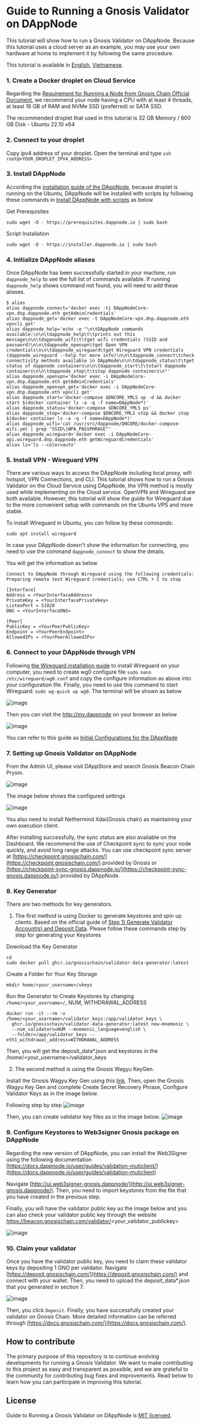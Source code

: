 # Guide to Running a Gnosis Validator on DAppNode

This tutorial will show how to run a Gnosis Validator on DAppNode. Because this tutorial uses a cloud server as an example, you may use your own hardware at home to implement it by following the same procedure.

This tutorial is available in [English](https://github.com/Gnosis-Builders/Resources/tree/main/How-to-Guides/Validators/Guide-to-Running-a-Gnosis-Validator-at-Home), [Vietnamese](https://github.com/Gnosis-Builders/Resources/tree/main/How-to-Guides/Validators/Guide-to-Running-a-Gnosis-Validator-at-Home/locales/VN).

### 1. Create a Docker droplet on Cloud Service
Regarding the [Requirement for Running a Node from Gnosis Chain Official Document](https://docs.gnosischain.com/node/#requirements), we recommend your node having a CPU with at least 4 threads, at least 16 GB of RAM and NVMe SSD (preferred) or SATA SSD. 

The recommended droplet that used in this tutorial is 32 GB Memory / 600 GB Disk - Ubuntu 22.10 x64

### 2. Connect to your droplet
Copy ipv4 address of your droplet. Open the terminal and type `ssh root@<YOUR_DROPLET_IPV4_ADDRESS>`

### 3. Install DAppNode
According the [installation guide of the DAppNode](https://github.com/dappnode/DAppNode), because droplet is running on the Ubuntu, DAppNode will be installed with scripts by following these commands in [Install DAppNode with scripts](https://github.com/dappnode/DAppNode#install-dappnode-with-scripts) as below

Get Prerequisites

```sudo wget -O - https://prerequisites.dappnode.io | sudo bash```

Script Installation

```sudo wget -O - https://installer.dappnode.io | sudo bash```

### 4. Initialize DAppNode aliases
Once DAppNode has been successfully started in your machine, run `dappnode_help` to see the full list of commands available. If running `dappnode_help` shows command not found, you will need to add these aliases.
```
$ alias
alias dappnode_connect='docker exec -ti DAppNodeCore-vpn.dnp.dappnode.eth getAdminCredentials'
alias dappnode_get='docker exec -t DAppNodeCore-vpn.dnp.dappnode.eth vpncli get'
alias dappnode_help='echo -e "\n\tDAppNode commands available:\n\n\tdappnode_help\t\tprints out this message\n\n\tdappnode_wifi\t\tget wifi credentials (SSID and password)\n\n\tdappnode_openvpn\tget Open VPN credentials\n\n\tdappnode_wireguard\tget Wireguard VPN credentials (dappnode_wireguard --help for more info)\n\n\tdappnode_connect\tcheck connectivity methods available in DAppNode\n\n\tdappnode_status\t\tget status of dappnode containers\n\n\tdappnode_start\t\tstart dappnode containers\n\n\tdappnode_stop\t\tstop dappnode containers\n"'
alias dappnode_openvpn='docker exec -i DAppNodeCore-vpn.dnp.dappnode.eth getAdminCredentials'
alias dappnode_openvpn_get='docker exec -i DAppNodeCore-vpn.dnp.dappnode.eth vpncli get'
alias dappnode_start='docker-compose $DNCORE_YMLS up -d && docker start $(docker container ls -a -q -f name=DAppNode*)'
alias dappnode_status='docker-compose $DNCORE_YMLS ps'
alias dappnode_stop='docker-compose $DNCORE_YMLS stop && docker stop $(docker container ls -a -q -f name=DAppNode*)'
alias dappnode_wifi='cat /usr/src/dappnode/DNCORE/docker-compose-wifi.yml | grep "SSID\|WPA_PASSPHRASE"'
alias dappnode_wireguard='docker exec -i DAppNodeCore-api.wireguard.dnp.dappnode.eth getWireguardCredentials'
alias ls='ls --color=auto'
```

### 5. Install VPN - Wireguard VPN
There are various ways to access the DAppNode including local proxy, wifi hotspot, VPN Connections, and CLI. This tutorial shows how to run a Gnosis Validator on the Cloud Service using DAppNode, the VPN method is mostly used while implementing on the Cloud service. OpenVPN and Wireguard are both available. However, this tutorial will show the guide for Wireguard due to the more convenient setup with commands on the Ubuntu VPS and more stable. 

To install Wireguard in Ubuntu, you can follow by these commands:
```
sudo apt install wireguard
```

In case your DAppNode doesn't show the information for connecting, you need to use the command ```dappnode_connect``` to show the details.

You will get the information as below
```
Connect to DAppNode through Wireguard using the following credentials:
Preparing remote text Wireguard credentials; use CTRL + C to stop

[Interface]
Address = <YourInterfaceAddress>
PrivateKey = <YourInterfacePrivatekey>
ListenPort = 51820
DNS = <YourInterfaceDNS>

[Peer]
PublicKey = <YourPeerPublicKey>
Endpoint = <YourPeerEndpoint>
AllowedIPs = <YourPeerAllowedIPs>
```

### 6. Connect to your DAppNode through VPN
Following [the Wireguard installation guide](https://docs.dappnode.io/user-guide/ui/access/vpn/#linux) to install Wireguard on your computer, you need to create wg0 configure file ```sudo nano /etc/wireguard/wg0.conf``` and copy the configure information as above into your configuration file. 
Finally, you need to use this command to start Wireguard: ```sudo wg-quick up wg0```. The terminal will be shown as below

![image](https://user-images.githubusercontent.com/23649434/201591812-97c4bcb7-5760-485f-a7a3-62d5e8418d46.png)


Then you can visit the http://my.dappnode on your browser as below

![image](https://user-images.githubusercontent.com/23649434/201589528-7b7edab0-f7f7-48fa-a656-f55b416cd505.png)

You can refer to this guide as [Initial Configurations for the DAppNode](https://docs.dappnode.io/first-steps#)

### 7. Setting up Gnosis Validator on DAppNode
From the Admin UI, please visit DAppStore and search Gnosis Beacon Chain Prysm.

![image](https://user-images.githubusercontent.com/23649434/201592661-9111180f-3ab3-49d8-a1ca-c67fa53e5cb2.png)

The image below shows the configured settings

![image](https://user-images.githubusercontent.com/23649434/201593138-663c57bc-5351-41f7-a786-817e4e1a8bcb.png)

You also need to install Nethermind Xdai(Gnosis chain) as maintaining your own execution client.

After installing successfully, the sync status are also available on the Dashboard. We recommend the use of Checkpoint sync to sync your node quickly, and avoid long range attacks. You can use checkpoint sync server at [https://checkpoint.gnosischain.com/](https://checkpoint.gnosischain.com/) provided by Gnosis or [https://checkpoint-sync-gnosis.dappnode.io/](https://checkpoint-sync-gnosis.dappnode.io/) provided by DAppNode.

### 8. Key Generator
There are two methods for key generators.

1. The first method is using Docker to generate keystores and spin up clients. Based on the official guide of [Step 1) Generate Validator Account(s) and Deposit Data](https://docs.gnosischain.com/node/consensus-layer-validator#step-1-generate-validator-accounts-and-deposit-data). Please follow these commands step by step for generating your Keystores

Download the Key Generator

```
cd
sudo docker pull ghcr.io/gnosischain/validator-data-generator:latest
```

Create a Folder for Your Key Storage
```
mkdir home/<your_username>/vkeys
```

Run the Generator to Create Keystores by changing `/home/<your_username>/`, NUM, WITHDRAWAL_ADDRESS
```
docker run -it --rm -v /home/<your_username>/validator_keys:/app/validator_keys \
  ghcr.io/gnosischain/validator-data-generator:latest new-mnemonic \
  --num_validators=NUM --mnemonic_language=english \
  --folder=/app/validator_keys --eth1_withdrawal_address=WITHDRAWAL_ADDRESS
```

Then, you will get the deposit_data*.json and keystores in the /home/<your_username>/validator_keys

2. The second method is using the Gnosis Wagyu KeyGen.

Install the Gnosis Wagyu Key Gen using this [link](https://github.com/alexpeterson91/Gnosis-Wagyu-Key-Gen/releases). Then, open the Gnosis Wagyu Key Gen and complete Create Secret Recovery Phrase, Configure Validator Keys as in the image below.

Following step by step
![image](https://user-images.githubusercontent.com/23649434/201819925-3e318c83-798f-4397-b860-71f857898804.png)

Then, you can create validator key files as in the image below.
![image](https://user-images.githubusercontent.com/23649434/201820812-5119f61f-c096-4b8d-b4d4-aec960ae7f6f.png)


### 9. Configure Keystores to Web3signer Gnosis package on DAppNode
Regarding the new version of DAppNode, you can install the Web3Signer using the following documentation [https://docs.dappnode.io/user/guides/validation-muticlient/](https://docs.dappnode.io/user/guides/validation-muticlient)

Navigate [http://ui.web3signer-gnosis.dappnode/](http://ui.web3signer-gnosis.dappnode/). Then, you need to import keystores from the file that you have created in the previous step.

Finally, you will have the validator public key as the image below and you can also check your validator public key through the website https://beacon.gnosischain.com/validator/<your_validator_publickey>

![image](https://user-images.githubusercontent.com/23649434/201821914-47f9279a-91c2-4dc1-9c86-49dbff4cba78.png)

### 10. Claim your validator
Once you have the validator public key, you need to claim these validator keys by depositing 1 GNO per validator. Navigate [https://deposit.gnosischain.com/](https://deposit.gnosischain.com/) and connect with your wallet. Then, you need to upload the deposit_data*.json that you generated in section 7.

![image](https://user-images.githubusercontent.com/23649434/201823454-dd479504-bcc6-4aa2-8ba3-35df0ad4834f.png)

Then, you click `Deposit`. Finally, you have successfully created your validator on Gnosis Chain. More detailed information can be referred through [https://docs.gnosischain.com/](https://docs.gnosischain.com/).


## How to contribute
The primary purpose of this repository is to continue evolving developments for running a Gnosis Validator. We want to make contributing to this project as easy and transparent as possible, and we are grateful to the community for contributing bug fixes and improvements. Read below to learn how you can participate in improving this tutorial.

## License
Guide to Running a Gnosis Validator on DAppNode is [MIT licensed](./LICENSE).
